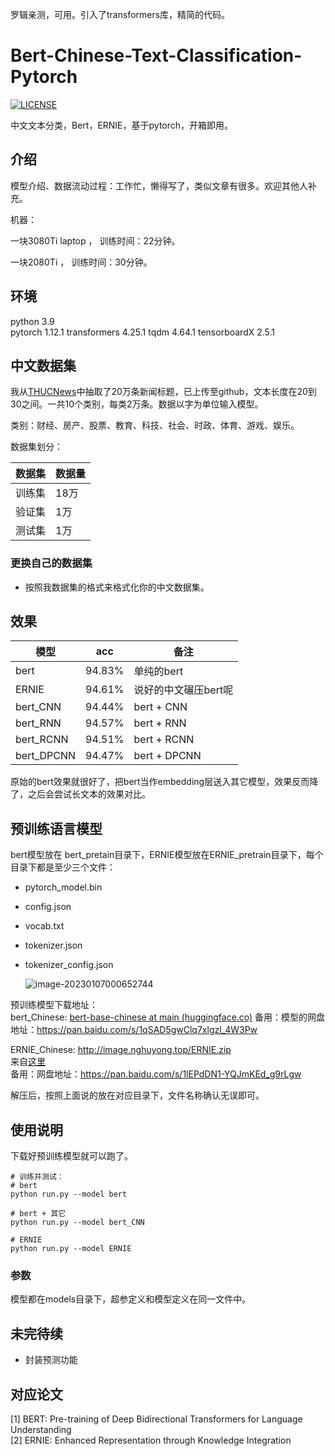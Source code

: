 罗辑亲测，可用。引入了transformers库，精简的代码。

# Bert-Chinese-Text-Classification-Pytorch

[![LICENSE](https://img.shields.io/badge/license-Anti%20996-blue.svg)](https://github.com/996icu/996.ICU/blob/master/LICENSE)

中文文本分类，Bert，ERNIE，基于pytorch，开箱即用。

## 介绍
模型介绍、数据流动过程：工作忙，懒得写了，类似文章有很多。欢迎其他人补充。

机器：

一块3080Ti laptop ， 训练时间：22分钟。  

一块2080Ti ， 训练时间：30分钟。  

## 环境
python 3.9  
pytorch 1.12.1 
transformers 4.25.1
tqdm  4.64.1
tensorboardX   2.5.1 


## 中文数据集
我从[THUCNews](http://thuctc.thunlp.org/)中抽取了20万条新闻标题，已上传至github，文本长度在20到30之间。一共10个类别，每类2万条。数据以字为单位输入模型。

类别：财经、房产、股票、教育、科技、社会、时政、体育、游戏、娱乐。

数据集划分：

数据集|数据量
--|--
训练集|18万
验证集|1万
测试集|1万


### 更换自己的数据集
 - 按照我数据集的格式来格式化你的中文数据集。  


## 效果

模型|acc|备注
--|--|--
bert|94.83%|单纯的bert
ERNIE|94.61%|说好的中文碾压bert呢  
bert_CNN|94.44%|bert + CNN  
bert_RNN|94.57%|bert + RNN  
bert_RCNN|94.51%|bert + RCNN  
bert_DPCNN|94.47%|bert + DPCNN  

原始的bert效果就很好了，把bert当作embedding层送入其它模型，效果反而降了，之后会尝试长文本的效果对比。

## 预训练语言模型
bert模型放在 bert_pretain目录下，ERNIE模型放在ERNIE_pretrain目录下，每个目录下都是至少三个文件：
 - pytorch_model.bin  

 - config.json  

 - vocab.txt  

 - tokenizer.json

 - tokenizer_config.json

   ![image-20230107000652744](C:\Users\luoji\AppData\Roaming\Typora\typora-user-images\image-20230107000652744.png)

预训练模型下载地址：  
bert_Chinese: [bert-base-chinese at main (huggingface.co)](https://huggingface.co/bert-base-chinese/tree/main) 
备用：模型的网盘地址：https://pan.baidu.com/s/1qSAD5gwClq7xlgzl_4W3Pw

ERNIE_Chinese: http://image.nghuyong.top/ERNIE.zip  
来自[这里](https://github.com/nghuyong/ERNIE-Pytorch)  
备用：网盘地址：https://pan.baidu.com/s/1lEPdDN1-YQJmKEd_g9rLgw  

解压后，按照上面说的放在对应目录下，文件名称确认无误即可。  

## 使用说明
下载好预训练模型就可以跑了。
```
# 训练并测试：
# bert
python run.py --model bert

# bert + 其它
python run.py --model bert_CNN

# ERNIE
python run.py --model ERNIE
```

### 参数
模型都在models目录下，超参定义和模型定义在同一文件中。  

## 未完待续
 - 封装预测功能


## 对应论文
[1] BERT: Pre-training of Deep Bidirectional Transformers for Language Understanding  
[2] ERNIE: Enhanced Representation through Knowledge Integration  
